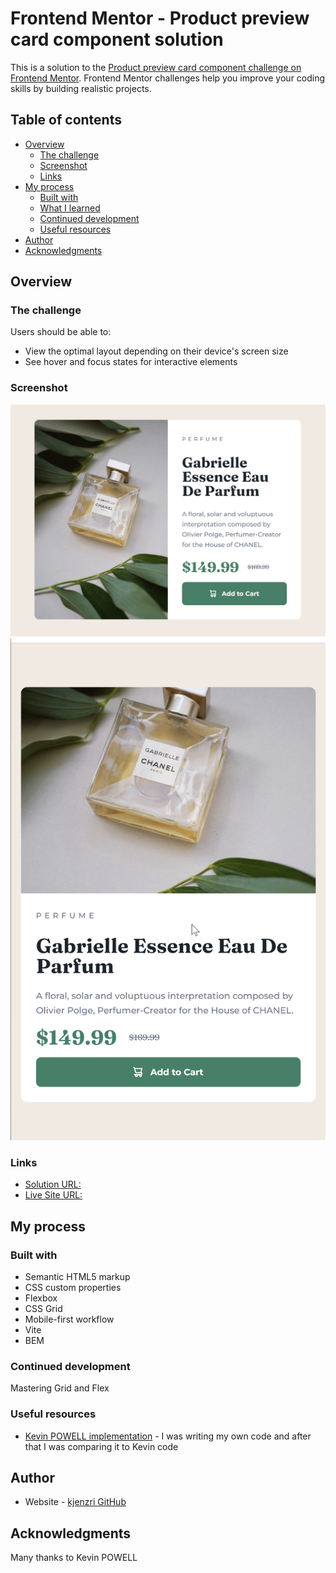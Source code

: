# Frontend Mentor - Product preview card component solution

This is a solution to the [Product preview card component challenge on Frontend Mentor](https://www.frontendmentor.io/challenges/product-preview-card-component-GO7UmttRfa). Frontend Mentor challenges help you improve your coding skills by building realistic projects. 

## Table of contents

- [Overview](#overview)
  - [The challenge](#the-challenge)
  - [Screenshot](#screenshot)
  - [Links](#links)
- [My process](#my-process)
  - [Built with](#built-with)
  - [What I learned](#what-i-learned)
  - [Continued development](#continued-development)
  - [Useful resources](#useful-resources)
- [Author](#author)
- [Acknowledgments](#acknowledgments)

## Overview

### The challenge

Users should be able to:

- View the optimal layout depending on their device's screen size
- See hover and focus states for interactive elements

### Screenshot

![Desktop](./screenshots/2023-05-30%2023_02_53-Frontend%20Mentor%20_%20Product%20preview%20card%20component.png)
![Mobile](./screenshots/2023-05-30%2023_04_24-Frontend%20Mentor%20_%20Product%20preview%20card%20component.png)

### Links

- [Solution URL:](https://github.com/kjenzri/frontend-mentor-chanllenges/tree/main/product-preview-card-component)
- [Live Site URL:](https://kjenzri.github.io/frontend-mentor-chanllenges/product-preview-card-component/)

## My process

### Built with

- Semantic HTML5 markup
- CSS custom properties
- Flexbox
- CSS Grid
- Mobile-first workflow
- Vite
- BEM
### Continued development

Mastering Grid and Flex

### Useful resources

- [Kevin POWELL implementation](https://www.youtube.com/watch?v=B2WL6KkqhLQ) - I was writing my own code and after that I was comparing it to Kevin code
## Author

- Website - [kjenzri GitHub](https://github.com/kjenzri)
## Acknowledgments

Many thanks to Kevin POWELL
